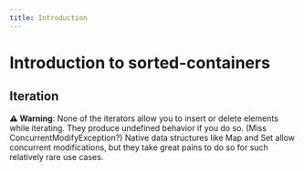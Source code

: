 ```yaml
---
title: Introduction
---
```


# Introduction to sorted-containers

## Iteration

**⚠ Warning**:
None of the iterators allow you to insert or delete elements while iterating.
They produce undefined behavior if you do so.
(Miss ConcurrentModifyException?)
Native data structures like Map and Set allow concurrent modifications,
but they take great pains to do so for such relatively rare use cases.
